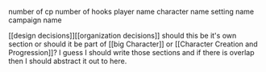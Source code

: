 number of cp
number of hooks
player name
character name
setting name
campaign name

[[design decisions]][[organization decisions]] should this be it's own section or should it be part of [[big Character]] or [[Character Creation and Progression]]? I guess I should write those sections and if there is overlap then I should abstract it out to here.